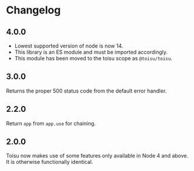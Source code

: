 # Changelog

## 4.0.0

- Lowest supported version of node is now 14.
- This library is an ES module and must be imported accordingly.
- This module has been moved to the toisu scope as `@toisu/toisu`.

## 3.0.0

Returns the proper 500 status code from the default error handler.

## 2.2.0

Return `app` from `app.use` for chaining.

## 2.0.0

Toisu now makes use of some features only available in Node 4 and above. It is otherwise functionally identical.
